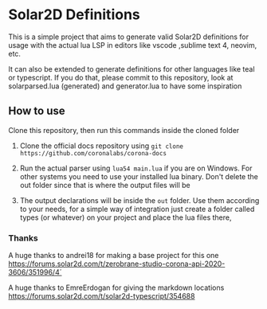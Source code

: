 # Solar2D Definitions

This is a simple project that aims to generate valid Solar2D definitions for usage with the actual lua LSP in editors like vscode ,sublime text 4, neovim, etc.

It can also be extended to generate definitions for other languages like teal or typescript. If you do that, please commit to this repository, look at solarparsed.lua (generated) and generator.lua to have some inspiration

## How to use

Clone this repository, then run this commands inside the cloned folder

1. Clone the official docs repository using
`git clone https://github.com/coronalabs/corona-docs`

2. Run the actual parser using `lua54 main.lua` if you are on Windows. For other systems you need to use your installed lua binary. Don't delete the out folder since that is where the output files will be

3. The output declarations will be inside the `out` folder. Use them according to your needs, for a simple way of integration just create a folder called types (or whatever) on your project and place the lua files there,

### Thanks

A huge thanks to andrei18 for making a base project for this one https://forums.solar2d.com/t/zerobrane-studio-corona-api-2020-3606/351996/4´

A huge thanks to EmreErdogan for giving the markdown locations https://forums.solar2d.com/t/solar2d-typescript/354688
